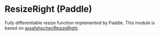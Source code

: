 # ResizeRight (Paddle)
Fully differentiable resize function implemented by Paddle.
This module is based on [assafshocher/ResizeRight](https://github.com/assafshocher/ResizeRight).
